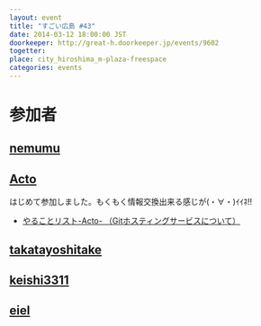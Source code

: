 ```yaml
---
layout: event
title: "すごい広島 #43"
date: 2014-03-12 18:00:00 JST
doorkeeper: http://great-h.doorkeeper.jp/events/9602
togetter: 
place: city_hiroshima_m-plaza-freespace
categories: events
---
```


# 参加者


## [nemumu](https://github.com/nemumu)


## [Acto](https://github.com/Acto)

はじめて参加しました。もくもく情報交換出来る感じが(・∀・)ｲｲﾈ!!

* [やることリスト-Acto- （Gitホスティングサービスについて）](https://github.com/great-h/great-h.github.io/issues/739)

## [takatayoshitake](http://twitter.com/takatayoshitake)


## [keishi3311](https://github.com/keishi3311)


## [eiel](http://eiel.info/)
